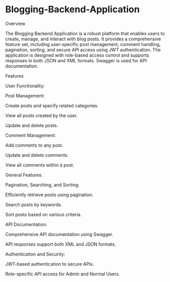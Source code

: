 # Blogging-Backend-Application

Overview

The Blogging Backend Application is a robust platform that enables users to create, manage, and interact with blog posts. It provides a comprehensive feature set, including user-specific post management, comment handling, pagination, sorting, and secure API access using JWT authentication. The application is designed with role-based access control and supports responses in both JSON and XML formats. Swagger is used for API documentation.


Features

User Functionality:

Post Management:

Create posts and specify related categories.

View all posts created by the user.

Update and delete posts.

Comment Management:

Add comments to any post.

Update and delete comments.

View all comments within a post.

General Features:

Pagination, Searching, and Sorting:

Efficiently retrieve posts using pagination.

Search posts by keywords.

Sort posts based on various criteria.

API Documentation:

Comprehensive API documentation using Swagger.

API responses support both XML and JSON formats.

Authentication and Security:

JWT-based authentication to secure APIs.

Role-specific API access for Admin and Normal Users.
